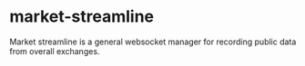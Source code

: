 # market-streamline
Market streamline is a general websocket manager for recording public data from overall exchanges.

